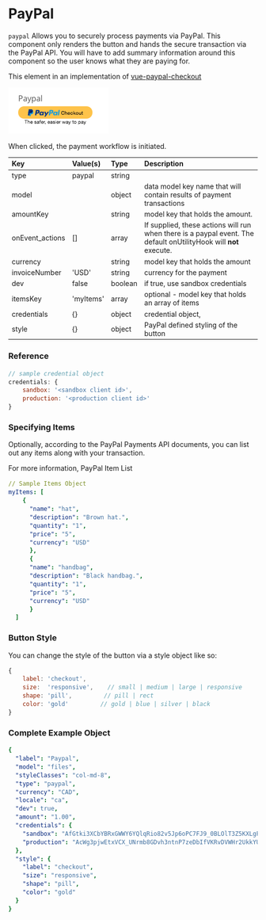 # PayPal

`paypal` Allows you to securely process payments via PayPal. This component only renders the button and hands the secure transaction via the PayPal API. You will have to add summary information around this component so the user knows what they are paying for.

This element in an implementation of [vue-paypal-checkout](https://github.com/khoanguyen96/vue-paypal-checkout)

![](../../../.gitbook/assets/screen-shot-2017-11-10-at-1.12.57-pm.png)

When clicked, the payment workflow is initiated.

| Key | Value\(s\) | Type | Description |
| :--- | :--- | :--- | :--- |
| type | paypal | string |  |
| model |  | object | data model key name that will contain results of payment transactions |
| amountKey |  | string | model key that holds the amount. |
| onEvent\_actions | \[\] | array | If supplied, these actions will run when there is a paypal event. The default onUtilityHook will **not** execute. |
| currency |  | string | model key that holds the amount |
| invoiceNumber | 'USD' | string | currency for the payment |
| dev | false | boolean | if true, use sandbox credentials |
| itemsKey | 'myItems' | array | optional - model key that holds an array of items |
| credentials | {} | object | credential object, |
| style | {} | object | PayPal defined styling of the button |

### Reference

```javascript
// sample credential object
credentials: {
    sandbox: '<sandbox client id>',
    production: '<production client id>'
}
```

### Specifying Items

Optionally, according to the PayPal Payments API documents, you can list out any items along with your transaction.

For more information, PayPal Item List

```yaml
// Sample Items Object
myItems: [
    {
      "name": "hat",
      "description": "Brown hat.",
      "quantity": "1",
      "price": "5",
      "currency": "USD"
      },
      {
      "name": "handbag",
      "description": "Black handbag.",
      "quantity": "1",
      "price": "5",
      "currency": "USD"
      }
  ]
```

### Button Style

You can change the style of the button via a style object like so:

```javascript
{
    label: 'checkout',
    size:  'responsive',    // small | medium | large | responsive
    shape: 'pill',         // pill | rect
    color: 'gold'         // gold | blue | silver | black
}
```

### Complete Example Object

```yaml
{
  "label": "Paypal",
  "model": "files",
  "styleClasses": "col-md-8",
  "type": "paypal",
  "currency": "CAD",
  "locale": "ca",
  "dev": true,
  "amount": "1.00",
  "credentials": {
    "sandbox": "AfGtki3XCbYBRxGWWY6YQlqRio82v5Jp6oPC7FJ9_0BLOlT3Z5KXLgPVmVGoCtZQTDuaYhrCM7ez3P9g",
    "production": "AcWg3pjwEtxVCX_UNrmb8GDvh3ntnP7zeDbIfVKRvDVWHr2UkkYUM9ze0r4-H4HkhzGtBEXE21iFsmg2"
  },
  "style": {
    "label": "checkout",
    "size": "responsive",
    "shape": "pill",
    "color": "gold"
  }
}
```

